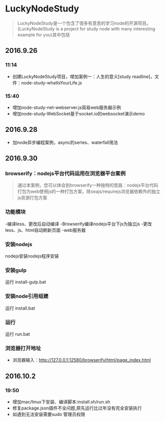 # LuckyNodeStudy

> LuckyNodeStudy是一个包含了很多有意思的学习node的开源项目。(LuckyNodeStudy is a project for study node with many interesting example for you)其中包括

## 2016.9.26
### 11:14
- 创建LuckyNodeStudy项目，增加案例一：人生的意义[study readline]，文件：node-study-whatIsYourLife.js

### 15:40
- 增加node-study-net-webserver.js简易web服务器示例
- 增加node-study-WebSocket基于socket.io的websocket演示demo

## 2016.9.28
- 加node异步编程案例，async的series、waterfall用法

## 2016.9.30
### browserify：nodejs平台代码运用在浏览器平台案例

> 通过本案例，您可以体会到browserify一种独特的思路：nodejs平台代码打包为web使用js的一种打包方案，除seajs/requirejs浏览器依赖外的独立js资源打包方案

### 功能模块
-编译less、更改后自动编译
-Browserify编译nodejs平台下js为独立js
-更改less、js、html自动刷新页面
-web服务器

### 安装nodejs
nodejs安装nodejs程序安装

### 安装gulp
运行 install-gulp.bat

### 安装node引用组建
运行 install.bat

### 运行
运行 run.bat

### 浏览器打开地址
- 浏览器输入：http://127.0.0.1:12580/browserify/html/page_index.html

## 2016.10.2
### 19:50
- 增加mac/linux下安装、编译脚本:install.sh/run.sh
- 修复package.json插件不全问题,原先运行比过年没有完全安装执行
- 如遇到无法安装需要sudo 管理员权限

